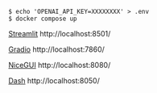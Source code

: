
```
$ echo 'OPENAI_API_KEY=XXXXXXXX' > .env
$ docker compose up
```

[Streamlit](https://streamlit.io/)
http://localhost:8501/

[Gradio](https://www.gradio.app/)
http://localhost:7860/

[NiceGUI](https://nicegui.io/)
http://localhost:8080/

[Dash](https://dash.plotly.com/)
http://localhost:8050/
